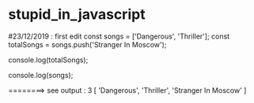 # stupid_in_javascript
#23/12/2019 : first edit
  const songs = ['Dangerous', 'Thriller'];
  const totalSongs = songs.push('Stranger In Moscow');

  console.log(totalSongs);

  console.log(songs);

  ========> see output :
  3
  [ 'Dangerous', 'Thriller', 'Stranger In Moscow' ]

